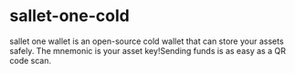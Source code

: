 # sallet-one-cold

sallet one wallet is an open-source cold wallet that can store your assets safely. The mnemonic is your asset key!Sending funds is as easy as a QR code scan.

